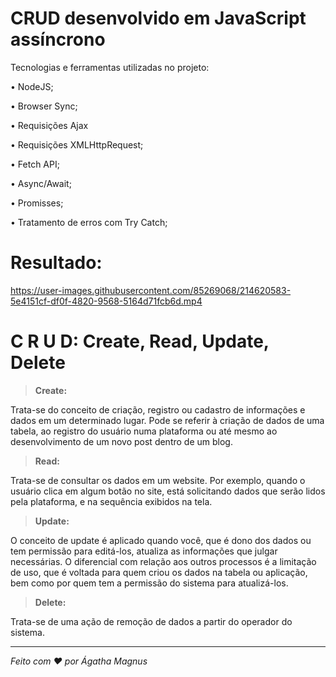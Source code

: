 # CRUD desenvolvido em JavaScript assíncrono

 Tecnologias e ferramentas utilizadas no projeto: 

• NodeJS;

• Browser Sync;

• Requisições Ajax

• Requisições XMLHttpRequest;

• Fetch API;

• Async/Await;

• Promisses;

• Tratamento de erros com Try Catch;

# Resultado:

https://user-images.githubusercontent.com/85269068/214620583-5e4151cf-df0f-4820-9568-5164d71fcb6d.mp4

# C R U D: Create, Read, Update, Delete

> **Create:** 

Trata-se do conceito de criação, registro ou cadastro de informações e dados em um determinado lugar. Pode se referir à criação de dados de uma tabela, ao registro do usuário numa plataforma ou até mesmo ao desenvolvimento de um novo post dentro de um blog. 


> **Read:**

Trata-se de consultar os dados em um website. Por exemplo, quando o usuário clica em algum botão no site, está solicitando dados que serão lidos pela plataforma, e na sequência exibidos na tela.

> **Update:**

O conceito de update é aplicado quando você, que é dono dos dados ou tem permissão para editá-los, atualiza as informações que julgar necessárias. O diferencial com relação aos outros processos é a limitação de uso, que é voltada para quem criou os dados na tabela ou aplicação, bem como por quem tem a permissão do sistema para atualizá-los.

> **Delete:**

Trata-se de uma ação de remoção de dados a partir do operador do sistema.


---
 *Feito com ❤ por Ágatha Magnus* 
